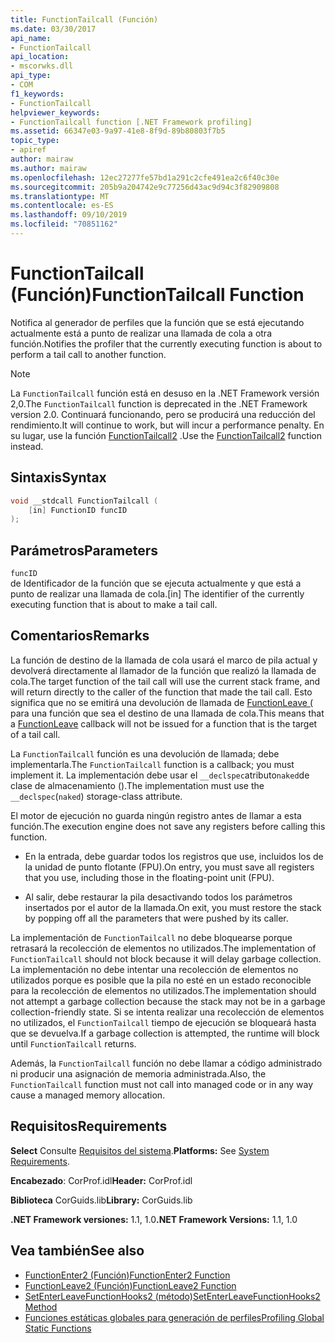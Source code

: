 ```yaml
---
title: FunctionTailcall (Función)
ms.date: 03/30/2017
api_name:
- FunctionTailcall
api_location:
- mscorwks.dll
api_type:
- COM
f1_keywords:
- FunctionTailcall
helpviewer_keywords:
- FunctionTailcall function [.NET Framework profiling]
ms.assetid: 66347e03-9a97-41e8-8f9d-89b80803f7b5
topic_type:
- apiref
author: mairaw
ms.author: mairaw
ms.openlocfilehash: 12ec27277fe57bd1a291c2cfe491ea2c6f40c30e
ms.sourcegitcommit: 205b9a204742e9c77256d43ac9d94c3f82909808
ms.translationtype: MT
ms.contentlocale: es-ES
ms.lasthandoff: 09/10/2019
ms.locfileid: "70851162"
---
```

# <a name="functiontailcall-function"></a><span data-ttu-id="a588e-102">FunctionTailcall (Función)</span><span class="sxs-lookup"><span data-stu-id="a588e-102">FunctionTailcall Function</span></span>
<span data-ttu-id="a588e-103">Notifica al generador de perfiles que la función que se está ejecutando actualmente está a punto de realizar una llamada de cola a otra función.</span><span class="sxs-lookup"><span data-stu-id="a588e-103">Notifies the profiler that the currently executing function is about to perform a tail call to another function.</span></span>  
  
> [!NOTE]
> <span data-ttu-id="a588e-104">La `FunctionTailcall` función está en desuso en la .NET Framework versión 2,0.</span><span class="sxs-lookup"><span data-stu-id="a588e-104">The `FunctionTailcall` function is deprecated in the .NET Framework version 2.0.</span></span> <span data-ttu-id="a588e-105">Continuará funcionando, pero se producirá una reducción del rendimiento.</span><span class="sxs-lookup"><span data-stu-id="a588e-105">It will continue to work, but will incur a performance penalty.</span></span> <span data-ttu-id="a588e-106">En su lugar, use la función [FunctionTailcall2](../../../../docs/framework/unmanaged-api/profiling/functiontailcall2-function.md) .</span><span class="sxs-lookup"><span data-stu-id="a588e-106">Use the [FunctionTailcall2](../../../../docs/framework/unmanaged-api/profiling/functiontailcall2-function.md) function instead.</span></span>  
  
## <a name="syntax"></a><span data-ttu-id="a588e-107">Sintaxis</span><span class="sxs-lookup"><span data-stu-id="a588e-107">Syntax</span></span>  
  
```cpp
void __stdcall FunctionTailcall (  
    [in] FunctionID funcID  
);  
```  
  
## <a name="parameters"></a><span data-ttu-id="a588e-108">Parámetros</span><span class="sxs-lookup"><span data-stu-id="a588e-108">Parameters</span></span>  
 `funcID`  
 <span data-ttu-id="a588e-109">de Identificador de la función que se ejecuta actualmente y que está a punto de realizar una llamada de cola.</span><span class="sxs-lookup"><span data-stu-id="a588e-109">[in] The identifier of the currently executing function that is about to make a tail call.</span></span>  
  
## <a name="remarks"></a><span data-ttu-id="a588e-110">Comentarios</span><span class="sxs-lookup"><span data-stu-id="a588e-110">Remarks</span></span>  
 <span data-ttu-id="a588e-111">La función de destino de la llamada de cola usará el marco de pila actual y devolverá directamente al llamador de la función que realizó la llamada de cola.</span><span class="sxs-lookup"><span data-stu-id="a588e-111">The target function of the tail call will use the current stack frame, and will return directly to the caller of the function that made the tail call.</span></span> <span data-ttu-id="a588e-112">Esto significa que no se emitirá una devolución de llamada de [FunctionLeave (](../../../../docs/framework/unmanaged-api/profiling/functionleave-function.md) para una función que sea el destino de una llamada de cola.</span><span class="sxs-lookup"><span data-stu-id="a588e-112">This means that a [FunctionLeave](../../../../docs/framework/unmanaged-api/profiling/functionleave-function.md) callback will not be issued for a function that is the target of a tail call.</span></span>  
  
 <span data-ttu-id="a588e-113">La `FunctionTailcall` función es una devolución de llamada; debe implementarla.</span><span class="sxs-lookup"><span data-stu-id="a588e-113">The `FunctionTailcall` function is a callback; you must implement it.</span></span> <span data-ttu-id="a588e-114">La implementación debe usar el `__declspec`atributo`naked`de clase de almacenamiento ().</span><span class="sxs-lookup"><span data-stu-id="a588e-114">The implementation must use the `__declspec`(`naked`) storage-class attribute.</span></span>  
  
 <span data-ttu-id="a588e-115">El motor de ejecución no guarda ningún registro antes de llamar a esta función.</span><span class="sxs-lookup"><span data-stu-id="a588e-115">The execution engine does not save any registers before calling this function.</span></span>  
  
- <span data-ttu-id="a588e-116">En la entrada, debe guardar todos los registros que use, incluidos los de la unidad de punto flotante (FPU).</span><span class="sxs-lookup"><span data-stu-id="a588e-116">On entry, you must save all registers that you use, including those in the floating-point unit (FPU).</span></span>  
  
- <span data-ttu-id="a588e-117">Al salir, debe restaurar la pila desactivando todos los parámetros insertados por el autor de la llamada.</span><span class="sxs-lookup"><span data-stu-id="a588e-117">On exit, you must restore the stack by popping off all the parameters that were pushed by its caller.</span></span>  
  
 <span data-ttu-id="a588e-118">La implementación de `FunctionTailcall` no debe bloquearse porque retrasará la recolección de elementos no utilizados.</span><span class="sxs-lookup"><span data-stu-id="a588e-118">The implementation of `FunctionTailcall` should not block because it will delay garbage collection.</span></span> <span data-ttu-id="a588e-119">La implementación no debe intentar una recolección de elementos no utilizados porque es posible que la pila no esté en un estado reconocible para la recolección de elementos no utilizados.</span><span class="sxs-lookup"><span data-stu-id="a588e-119">The implementation should not attempt a garbage collection because the stack may not be in a garbage collection-friendly state.</span></span> <span data-ttu-id="a588e-120">Si se intenta realizar una recolección de elementos no utilizados, el `FunctionTailcall` tiempo de ejecución se bloqueará hasta que se devuelva.</span><span class="sxs-lookup"><span data-stu-id="a588e-120">If a garbage collection is attempted, the runtime will block until `FunctionTailcall` returns.</span></span>  
  
 <span data-ttu-id="a588e-121">Además, la `FunctionTailcall` función no debe llamar a código administrado ni producir una asignación de memoria administrada.</span><span class="sxs-lookup"><span data-stu-id="a588e-121">Also, the `FunctionTailcall` function must not call into managed code or in any way cause a managed memory allocation.</span></span>  
  
## <a name="requirements"></a><span data-ttu-id="a588e-122">Requisitos</span><span class="sxs-lookup"><span data-stu-id="a588e-122">Requirements</span></span>  
 <span data-ttu-id="a588e-123">**Select** Consulte [Requisitos del sistema](../../../../docs/framework/get-started/system-requirements.md).</span><span class="sxs-lookup"><span data-stu-id="a588e-123">**Platforms:** See [System Requirements](../../../../docs/framework/get-started/system-requirements.md).</span></span>  
  
 <span data-ttu-id="a588e-124">**Encabezado**: CorProf.idl</span><span class="sxs-lookup"><span data-stu-id="a588e-124">**Header:** CorProf.idl</span></span>  
  
 <span data-ttu-id="a588e-125">**Biblioteca** CorGuids.lib</span><span class="sxs-lookup"><span data-stu-id="a588e-125">**Library:** CorGuids.lib</span></span>  
  
 <span data-ttu-id="a588e-126">**.NET Framework versiones:** 1.1, 1.0</span><span class="sxs-lookup"><span data-stu-id="a588e-126">**.NET Framework Versions:** 1.1, 1.0</span></span>  
  
## <a name="see-also"></a><span data-ttu-id="a588e-127">Vea también</span><span class="sxs-lookup"><span data-stu-id="a588e-127">See also</span></span>

- [<span data-ttu-id="a588e-128">FunctionEnter2 (Función)</span><span class="sxs-lookup"><span data-stu-id="a588e-128">FunctionEnter2 Function</span></span>](../../../../docs/framework/unmanaged-api/profiling/functionenter2-function.md)
- [<span data-ttu-id="a588e-129">FunctionLeave2 (Función)</span><span class="sxs-lookup"><span data-stu-id="a588e-129">FunctionLeave2 Function</span></span>](../../../../docs/framework/unmanaged-api/profiling/functionleave2-function.md)
- [<span data-ttu-id="a588e-130">SetEnterLeaveFunctionHooks2 (método)</span><span class="sxs-lookup"><span data-stu-id="a588e-130">SetEnterLeaveFunctionHooks2 Method</span></span>](../../../../docs/framework/unmanaged-api/profiling/icorprofilerinfo2-setenterleavefunctionhooks2-method.md)
- [<span data-ttu-id="a588e-131">Funciones estáticas globales para generación de perfiles</span><span class="sxs-lookup"><span data-stu-id="a588e-131">Profiling Global Static Functions</span></span>](../../../../docs/framework/unmanaged-api/profiling/profiling-global-static-functions.md)

